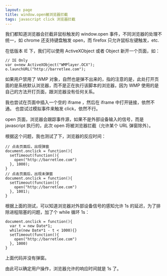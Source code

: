 ```yaml
---
layout: page
title: window.open被浏览器拦截
tags: javascript click 浏览器拦截
---
```


我们都知道浏览器会拦截非鼠标触发的 window.open 事件，不同浏览器的处理不统一，如 chrome 还支持键盘触发 open，而 firefox 只允许鼠标左键触发，etc.

在低版本 IE 下，我们可以使用 ActiveXObject 或者 Object 新开一个页面，如：

    // IE Only
    var o=new ActiveXObject("WMPlayer.OCX");
    o.launchURL("http://barretlee.com");
    
如果用户禁用了 WMP 对象，自然也是弹不出来的，指的注意的是，此处打开页面的是系统默认浏览器，而不是正在执行该脚本的浏览器，因为 WMP 使用的是自己的方法开打页面，跟浏览器没有任何关系。

我也尝试在页面中插入一个空的 iframe ，然后在 iframe 中打开链接，依然不通。
也尝试过模拟事件来触发 click，依然不行。

open 页面，浏览器会跟踪事件源，如果不是外部设备输入的信号，而是 javascript 执行的，此次 open 将被浏览器拦截（允许某个 URL 弹窗除外）。

根据这个问题，我也测试了下，浏览器的反应时间：

    // 点击页面后，出现弹窗
    document.onclick = function(){
      setTimeout(function(){
        open("http://barretlee.com")
      }, 1000);
    }
    // 点击页面后，出现未弹窗
    document.onclick = function(){
      setTimeout(function(){
        open("http://barretlee.com")
      }, 1001);
    }

根据上面的测试，可以知道浏览器对外部设备信号的感知允许 1s 的延迟，为了排除进程阻塞的问题，加了个 while 循环 1s：

    document.onclick = function(){
      var t = new Date*1; 
      while(new Date*1 - t < 1000){} 
      setTimeout(function(){
        open("http://barretlee.com")
      }, 1000)
    }
    
上面代码并没有弹窗。

由此可以确定用户操作，浏览器允许的响应时间就是 1s 了。
